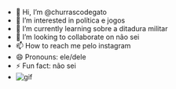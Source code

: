 - 👋 Hi, I’m @churrascodegato
- 👀 I’m interested in política e jogos
- 🌱 I’m currently learning sobre a ditadura militar
- 💞️ I’m looking to collaborate on não sei
- 📫 How to reach me pelo instagram
- 😄 Pronouns: ele/dele
- ⚡ Fun fact: não sei
- ![gif](https://tenor.com/pt-BR/view/communism-gif-2608630265232208833)
<!---
churrascodegato/churrascodegato is a ✨ special ✨ repository because its `README.md` (this file) appears on your GitHub profile.
You can click the Preview link to take a look at your changes.
--->
